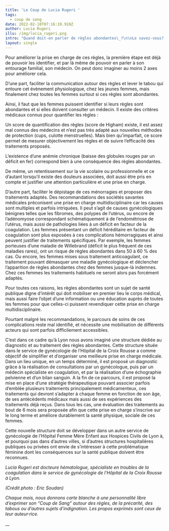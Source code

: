```yaml
---
title: 'Le Coup de Lucia Rugeri '
tags:
  - coup de sang
date: 2022-02-18T07:16:19.910Z
author: Lucia Rugeri
illu: /img/lucia_rugeri.png
intro: "Quand doit-on parler de règles abondantes\_?\n\nLe savez-vous?  30% des femmes peuvent présenter des règles abondantes, encore appelées ménorragies, pendant les différentes périodes de leur vie. Les causes en sont multiples. Ces règles abondantes peuvent impacter la santé physique ou mentale mais aussi la vie sociale, professionnelle de ces femmes."
layout: single
---
```

Pour améliorer la prise en charge de ces règles, la première étape est déjà de pouvoir les identifier, et par là même de pouvoir en parler à son entourage familial, son médecin.  On peut donc imaginer au moins 2 axes pour améliorer cela. 

D’une part, faciliter la communication autour des règles et lever le tabou qui entoure cet évènement physiologique, chez les jeunes femmes, mais finalement chez toutes les femmes surtout si ces règles sont abondantes.

Ainsi,  il faut que les femmes puissent identifier si leurs règles sont abondantes et si elles doivent consulter un médecin. Il existe des critères médicaux connus pour quantifier les règles :

Un score de quantification des règles (score de Higham) existe, il est assez mal connus des médecins et n’est pas très adapté aux nouvelles méthodes de protection (cups, culotte menstruelles).  Mais bien qu’imparfait, ce score permet de mesurer objectivement les règles et de suivre l’efficacité des traitements proposés.

L’existence d’une anémie chronique (baisse des globules rouges par un déficit en fer) correspond bien à une conséquence des règles abondantes.

De même, un retentissement sur la vie scolaire ou professionnelle et ce d’autant lorsqu’il existe des douleurs associées, doit aussi être pris en compte et justifier une attention particulière et une prise en charge.

D’autre part, faciliter le dépistage de ces ménorragies et proposer des traitements adaptés. Des recommandations des sociétés savantes médicales préconisent une prise en charge multidisciplinaire car les causes sont multiples et parfois intriquées. Il peut s’agit de causes gynécologiques bénignes telles que les fibromes, des polypes de l’utérus, ou encore de l’adénomyose correspondant schématiquement à de l’endométriose de l’utérus, mais aussi de pathologies liées à un déficit en facteur de la coagulation. Les femmes présentant un déficit héréditaire en facteur de coagulation sont plus exposées à ces complications hémorragiques et ainsi peuvent justifier de traitements spécifiques. Par exemple, les femmes porteuses d’une maladie de Willebrand (déficit le plus fréquent de ces maladies rares), ont un risque de règles abondantes dans 50 à 60 % des cas. Ou encore, les femmes mises sous traitement anticoagulant, ce traitement pouvant démasquer une maladie gynécologique et déclencher l’apparition de règles abondantes chez des femmes jusque-là indemnes.   Chez ces femmes  les traitements habituels ne seront alors pas forcément adaptés. 

Pour toutes ces raisons, les règles abondantes sont un sujet de santé publique digne d’intérêt qui doit mobiliser en premier lieu le corps médical, mais aussi faire l’objet d’une information ou une éducation auprès de toutes les femmes pour que celles-ci puissent revendiquer cette prise en charge multidisciplinaire.  

Pourtant malgré les recommandations, le parcours de soins de ces complications reste mal identifié, et nécessite une mobilisation de différents acteurs  qui sont parfois difficilement accessibles. 

C’est dans ce cadre qu’à Lyon nous avons imaginé une structure dédiée au diagnostic et au traitement des règles abondantes. Cette structure située dans le service de gynécologie de l’Hôpital de la Croix Rousse a comme objectif de simplifier et d’organiser une meilleure prise en charge médicale. Dans un lieu unique, en un temps déterminé, il est proposé un diagnostic grâce à la réalisation de consultations par un gynécologue, puis par un médecin spécialiste en coagulation, et par la réalisation d’une échographie pelvienne et d’un bilan sanguin. A la fin de ce parcours, il est proposé  la mise en place d’une stratégie thérapeutique pouvant associer parfois d’emblée plusieurs traitements principalement médicamenteux, ces traitements qui devront s’adapter à chaque femme en fonction de son âge, de ses antécédents médicaux mais aussi de ses expériences des traitements déjà reçus. Dans tous les cas, une évaluation des traitements au bout de 6 mois sera proposée afin que cette prise en charge s’inscrive sur le long terme et améliore durablement la santé physique, sociale de ces femmes.

Cette nouvelle structure doit se développer dans un autre service de gynécologie de l’Hôpital Femme Mère Enfant aux Hospices Civils de Lyon à, et pourquoi pas dans d’autres villes, si d’autres structures hospitalières publiques ou privées ont envie de s’intéresser à cette problématique féminine dont les conséquences sur la santé publique doivent être reconnues. 



_Lucia Rugeri est docteure hématologue, spécialiste en troubles de la coagulation dans le service de gynécologie de l’Hôpital de la Croix Rousse à Lyon._ 

_(Crédit photo : Eric Soudan)_

_Chaque mois, nous donnons carte blanche à une personnalité libre d’exprimer son “Coup de Sang” autour des règles, de la précarité, des tabous ou d’autres sujets d’indignation. Les propos exprimés sont ceux de leur auteur·rice._

__
